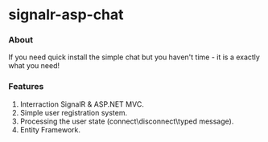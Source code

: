 # signalr-asp-chat

### About

If you need quick install the simple chat but you haven't time - it is a exactly what you need!

### Features

<ol>
<li> Interraction SignalR & ASP.NET MVC. </li>
<li> Simple user registration system. </li>
<li> Processing the user state (connect\disconnect\typed message). </li>
<li> Entity Framework. </li>
</ol>
